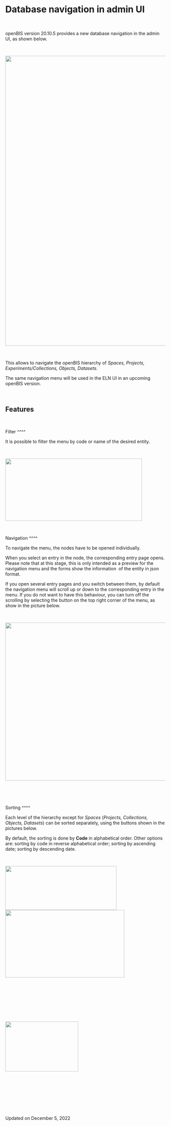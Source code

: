 Database navigation in admin UI
===============================

<a href="#" class="wedocs-print-article wedocs-hide-print wedocs-hide-mobile" title="Print this article"><em></em></a>

 

openBIS version 20.10.5 provides a new database navigation in the admin
UI, as shown below.

 

<img src="https://openbis.ch/wp-content/uploads/2022/11/database-navigation-amdin-ui.png" class="alignnone size-full wp-image-3768" sizes="(max-width: 1006px) 100vw, 1006px" srcset="https://openbis.ch/wp-content/uploads/2022/11/database-navigation-amdin-ui.png 1006w, https://openbis.ch/wp-content/uploads/2022/11/database-navigation-amdin-ui-300x271.png 300w, https://openbis.ch/wp-content/uploads/2022/11/database-navigation-amdin-ui-768x695.png 768w, https://openbis.ch/wp-content/uploads/2022/11/database-navigation-amdin-ui-700x633.png 700w" width="1006" height="910" />

 

This allows to navigate the openBIS hierarchy of *Spaces, Projects,
Experiments/Collections, Objects, Datasets*.

The same navigation menu will be used in the ELN UI in an upcoming
openBIS version.

 

Features
----

 

Filter
^^^^

It is possible to filter the menu by code or name of the desired entity.

 

<img src="https://openbis.ch/wp-content/uploads/2022/11/database-filter-admin-ui-1.png" class="alignnone size-full wp-image-3771" sizes="(max-width: 429px) 100vw, 429px" srcset="https://openbis.ch/wp-content/uploads/2022/11/database-filter-admin-ui-1.png 429w, https://openbis.ch/wp-content/uploads/2022/11/database-filter-admin-ui-1-300x137.png 300w" width="429" height="196" />

 

Navigation
^^^^

To navigate the menu, the nodes have to be opened individually.

When you select an entry in the node, the corresponding entry page
opens. Please note that at this stage, this is only intended as a
preview for the navigation menu and the forms show the information  of
the entity in json format.

If you open several entry pages and you switch between them, by default
the navigation menu will scroll up or down to the corresponding entry in
the menu. If you do not want to have this behaviour, you can turn off
the scrolling by selecting the button on the top right corner of the
menu, as show in the picture below.

 

<img src="https://openbis.ch/wp-content/uploads/2022/11/database-navigation-tabs-1024x496.png" class="alignnone size-large wp-image-3772" sizes="(max-width: 1024px) 100vw, 1024px" srcset="https://openbis.ch/wp-content/uploads/2022/11/database-navigation-tabs-1024x496.png 1024w, https://openbis.ch/wp-content/uploads/2022/11/database-navigation-tabs-300x145.png 300w, https://openbis.ch/wp-content/uploads/2022/11/database-navigation-tabs-768x372.png 768w, https://openbis.ch/wp-content/uploads/2022/11/database-navigation-tabs-700x339.png 700w" width="1024" height="496" />

 

 

Sorting
^^^^

Each level of the hierarchy except for *Spaces* (*Projects, Collections,
Objects, Datasets*) can be sorted separately, using the buttons shown in
the pictures below.

By default, the sorting is done by **Code** in alphabetical order. Other
options are: sorting by code in reverse alphabetical order; sorting by
ascending date; sorting by descending date.

 

<img src="https://openbis.ch/wp-content/uploads/2022/11/Screenshot-2022-11-30-at-17.25.24.png" class="alignnone wp-image-3775" sizes="(max-width: 349px) 100vw, 349px" srcset="https://openbis.ch/wp-content/uploads/2022/11/Screenshot-2022-11-30-at-17.25.24.png 530w, https://openbis.ch/wp-content/uploads/2022/11/Screenshot-2022-11-30-at-17.25.24-300x118.png 300w" width="349" height="138" /><img src="https://openbis.ch/wp-content/uploads/2022/11/Screenshot-2022-11-30-at-17.25.06.png" class="wp-image-3774 alignleft" sizes="(max-width: 374px) 100vw, 374px" srcset="https://openbis.ch/wp-content/uploads/2022/11/Screenshot-2022-11-30-at-17.25.06.png 534w, https://openbis.ch/wp-content/uploads/2022/11/Screenshot-2022-11-30-at-17.25.06-300x170.png 300w" width="374" height="212" />

 

 

 

 

<img src="https://openbis.ch/wp-content/uploads/2022/11/Screenshot-2022-11-30-at-17.25.37.png" class="alignnone size-large wp-image-3776" width="229" height="157" />

 

 

 

 

Updated on December 5, 2022
